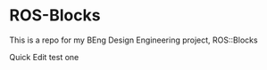ROS-Blocks
==========

This is a repo for my BEng Design Engineering project, ROS::Blocks

Quick Edit test one